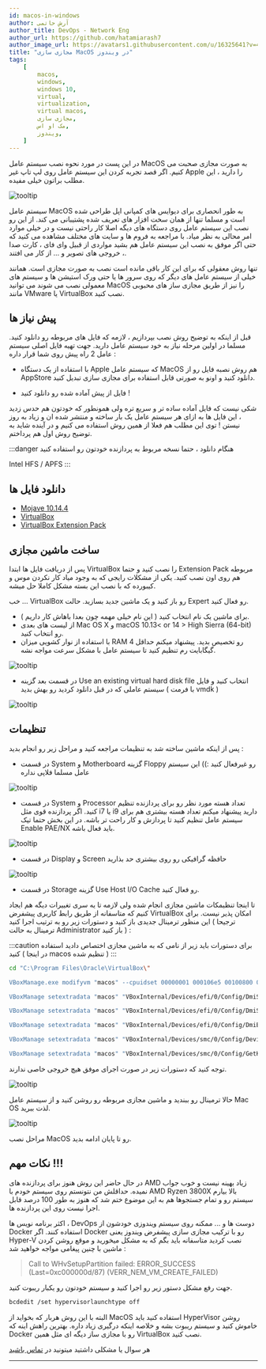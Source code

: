```yaml
---
id: macos-in-windows
author: آرش حاتمی
author_title: DevOps - Network Eng
author_url: https://github.com/hatamiarash7
author_image_url: https://avatars1.githubusercontent.com/u/16325641?v=4
title: "مجازی سازی MacOS در ویندوز"
tags:
    [
        macos,
        windows,
        windows 10,
        virtual,
        virtualization,
        virtual macos,
        مجازی سازی,
        مک او اس,
        ویندوز,
    ]
---
```


در این پست در مورد نحوه نصب سیستم عامل MacOS به صورت مجازی صحبت می کنیم. اگر قصد تجربه کردن این سیستم عامل روی لپ تاپ غیر Apple را دارید ، این مطلب براتون خیلی مفیده.

![tooltip](/img/blog/77.webp)

<!--truncate-->

سیستم عامل MacOS به طور انحصاری برای دیوایس های کمپانی اپل طراحی شده است و مسلما تنها از همان سخت افزار های تعریف شده پشتیبانی می کند. از این رو نصب این سیستم عامل روی دستگاه های دیگه اصلا کار راحتی نیست و در خیلی موارد امر محالی به نظر میاد. با مراجعه به فروم ها و سایت های مختلف مشاهده می کنید که حتی اگر موفق به نصب این سیستم عامل هم بشید مواردی از قبیل وای فای ، کارت صدا ، خروجی های تصویر و ... از کار می افتند.

تنها روش معقولی که برای این کار باقی مانده است نصب به صورت مجازی است. همانند خیلی از سیستم عامل های دیگر که روی سرور ها یا حتی ورک استیشن ها و سیستم های معمولی نصب می شوند می توانید MacOS را نیز از طریق مجازی ساز های محبوبی مانند VMware یا VirtualBox نصب کنید.

## پیش نیاز ها

قبل از اینکه به توضیح روش نصب بپردازیم ، لازمه که فایل های مربوطه رو دانلود کنید. مسلما در اولین مرحله نیاز به خود سیستم عامل دارید. جهت تهیه فایل اصلی سیستم عامل 2 راه پیش روی شما قرار داره :

-   با استفاده از یک دستگاه Apple که سیستم عامل MacOS هم روش نصبه فایل رو از AppStore دانلود کنید و اونو به صورتی قابل استفاده برای مجازی سازی تبدیل کنید.

-   فایل از پیش آماده شده رو دانلود کنید !

شکی نیست که فایل آماده ساده تر و سریع تره ولی همونطور که خودتون هم حدس زدید ، این فایل ها به ازای هر سیستم عامل یک بار ساخته و منتشر شده ان و زیاد به روز نیستن ! توی این مطلب هم فعلا از همین روش استفاده می کنیم و در آینده شاید به توضیح روش اول هم پرداختم.

:::danger
هنگام دانلود ، حتما نسخه مربوط به پردازنده خودتون رو استفاده کنید

Intel HFS / APFS
:::

## دانلود فایل ها

-   [Mojave 10.14.4](https://drive.google.com/drive/folders/1fygnTmfvRDLg_V3naDIa1Ko-EQc1rVBV)
-   [VirtualBox](https://www.virtualbox.org/wiki/Downloads)
-   [VirtualBox Extension Pack](https://download.virtualbox.org/virtualbox/6.0.6/Oracle_VM_VirtualBox_Extension_Pack-6.0.6.vbox-extpack)

## ساخت ماشین مجازی

پس از دریافت فایل ها ابتدا VirtualBox را نصب کنید و حتما Extension Pack مربوطه هم روی اون نصب کنید. یکی از مشکلات رایجی که به وجود میاد کار نکردن موس و کیبورده که با نصب این بسته مشکل کاملا حل میشه.

خب ... VirtualBox رو باز کنید و یک ماشین جدید بسازید. حالت Expert رو فعال کنید.

-   برای ماشین یک نام انتخاب کنید ( این نام خیلی مهمه چون بعدا باهاش کار داریم ).
-   از لیست های بعدی Mac OS X و macOS 10.13< or 14 > High Sierra (64-bit) رو انتخاب کنید.
-   با استفاده از نوار کشویی میزان RAM رو تخصیص بدید. پیشنهاد میکنم حداقل 4 گیگابایت رم تنظیم کنید تا سیستم عامل با مشکل سرعت مواجه نشه.

![tooltip](/img/blog/70.webp)

-   در قسمت بعد گزینه Use an existing virtual hard disk file انتخاب کنید و فایل سیستم عاملی که در قبل دانلود کردید رو بهش بدید ( با فرمت vmdk )

![tooltip](/img/blog/71.webp)

## تنظیمات

پس از اینکه ماشین ساخته شد به تنظیمات مراجعه کنید و مراحل زیر رو انجام بدید :

-   در قسمت System و Motherboard گزینه Floppy رو غیرفعال کنید :)) این سیستم عامل مسلما فلاپی نداره

![tooltip](/img/blog/73.webp)

-   در قسمت System و Processor تعداد هسته مورد نظر رو برای پردازنده تنظیم کنید. اگر پردازنده قوی مثل i7 یا i9 دارید پیشنهاد میکنم تعداد هسته بیشتری هم برای سیستم عامل تنظیم کنید تا پردازش و کار راحت تر باشه. در این بخش حتما تیک Enable PAE/NX باید فعال باشه.

![tooltip](/img/blog/72.webp)

-   در قسمت Display و Screen حافظه گرافیکی رو روی بیشتری حد بذارید

![tooltip](/img/blog/74.webp)

-   در قسمت Storage گزینه Use Host I/O Cache رو فعال کنید.

تا اینجا تنظیمکات ماشین مجازی انجام شده ولی لازمه تا یه سری تغییرات دیگه هم ایجاد کنیم که متاسفانه از طریق رابط کاربری پیشفرض VirtualBox امکان پذیر نیست. برای این منظور ترمینال جدیدی باز کنید و دستورات زیر رو به ترتیب اجرا کنید ( ترجیحا ترمینال به حالت Administrator باز کنید ) :

:::caution
برای دستورات باید زیر از نامی که به ماشین مجازی اختصاص دادید استفاده کنید ( در اینجا macos تنظیم شده )
:::

```bash
cd "C:\Program Files\Oracle\VirtualBox\"

VBoxManage.exe modifyvm "macos" --cpuidset 00000001 000106e5 00100800 0098e3fd bfebfbff

VBoxManage setextradata "macos" "VBoxInternal/Devices/efi/0/Config/DmiSystemProduct" "iMac11,3"

VBoxManage setextradata "macos" "VBoxInternal/Devices/efi/0/Config/DmiSystemVersion" "1.0"

VBoxManage setextradata "macos" "VBoxInternal/Devices/efi/0/Config/DmiBoardProduct" "Iloveapple"

VBoxManage setextradata "macos" "VBoxInternal/Devices/smc/0/Config/DeviceKey" "ourhardworkbythesewordsguardedpleasedontsteal(c)AppleComputerInc"

VBoxManage setextradata "macos" "VBoxInternal/Devices/smc/0/Config/GetKeyFromRealSMC" 1
```

توجه کنید که دستورات زیر در صورت اجرای موفق هیچ خروجی خاصی ندارند.

![tooltip](/img/blog/75.webp)

حالا ترمینال رو ببندید و ماشین مجازی مربوطه رو روشن کنید و از سیستم عامل Mac OS لذت ببرید.

![tooltip](/img/blog/76.webp)

مراحل نصب MacOS رو تا پایان ادامه بدید.

## نکات مهم !!!

در حال حاضر این روش هنوز برای پردازنده های AMD زیاد بهینه نیست و خوب جواب نمیده. حداقلش من نتونستم روی سیستم خودم با AMD Ryzen 3800X بالا بیارم سیستم رو و تمام جستجوها هم به این موضوع ختم شد که هنوز به طور 100 درصد قابل اجرا نیست روی این پردازنده ها.

اکثر برنامه نویس ها ، DevOps دوست ها و ... ممکنه روی سیستم ویندوزی خودشون از Docker استفاده کنند. اگر Docker رو با ترکیب مجازی سازی پیشفرض ویندوز یعنی Hyper-V نصب کردید متاسفانه باید بگم که به مشکل میخورید و موقع روشن کردن ماشین با چنین پیغامی مواجه خواهید شد :

> Call to WHvSetupPartition failed: ERROR_SUCCESS (Last=0xc000000d/87) (VERR_NEM_VM_CREATE_FAILED)

جهت رفع مشکل دستور زیر رو اجرا کنید و سیستم خودتون رو یکبار ریبوت کنید.

```bash
bcdedit /set hypervisorlaunchtype off
```

البته با این روش هربار که بخواید از MacOS استفاده کنید باید HyperVisor روشن خاموش کنید و سیستم ریبوت بشه و خلاصه اینکه درگیری زیاد داره. بهترین راهش اینه که Docker رو با مجازی ساز دیگه ای مثل همین VirtualBox نصب کنید.

هر سوال یا مشکلی داشتید میتونید در [تماس باشید](/contact)

---
